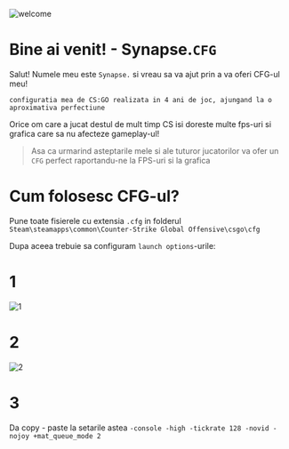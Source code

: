 ![welcome](https://i.imgur.com/OqsBnFg.png)
# Bine ai venit! - Synapse.`CFG`

Salut! Numele meu este `Synapse.` si vreau sa va ajut prin a va oferi CFG-ul meu!

    configuratia mea de CS:GO realizata in 4 ani de joc, ajungand la o aproximativa perfectiune

Orice om care a jucat destul de mult timp CS isi doreste multe fps-uri si grafica care sa nu afecteze gameplay-ul!



> Asa ca urmarind asteptarile mele si ale tuturor jucatorilor va ofer un
> `CFG` perfect raportandu-ne la FPS-uri si la grafica


# Cum folosesc CFG-ul?
Pune toate fisierele cu extensia `.cfg` in folderul `Steam\steamapps\common\Counter-Strike Global Offensive\csgo\cfg`

Dupa aceea trebuie sa configuram `launch options`-urile:
# 1
![1](https://i.imgur.com/XGvomVi.png)

# 2
![2](https://i.imgur.com/qywWotp.png)

# 3
Da copy - paste la setarile astea `-console -high -tickrate 128 -novid -nojoy +mat_queue_mode 2`
